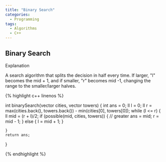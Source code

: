 ```yaml
---
title: "Binary Search"
categories:
  - Programming
tags:
  - Algorithms
  - C++
---
```


## Binary Search

Explanation

A search algorithm that splits the decision in half every time. If larger, "l" becomes the mid + 1, and if smaller, "r" becomes mid -1, changing the range to the smaller/larger halves.


{% highlight c++ linenos %}

int binarySearch(vector<ll> cities, vector<ll> towers) {
    int ans = 0;
    ll l = 0;
    ll r = max(cities.back(), towers.back()) - min(cities[0], towers[0]);
    while (l <= r) {
        ll mid = (r + l)/2;
        if (possible(mid, cities, towers)) {
            // greater
            ans = mid;
            r = mid - 1;
        }
        else {
            l = mid + 1;
        }

    }
    return ans;
}

{% endhighlight %}

